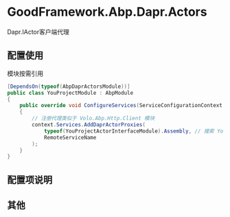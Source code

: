 # GoodFramework.Abp.Dapr.Actors

Dapr.IActor客户端代理  

## 配置使用

模块按需引用

```csharp
[DependsOn(typeof(AbpDaprActorsModule))]
public class YouProjectModule : AbpModule
{
	public override void ConfigureServices(ServiceConfigurationContext context)
    {
        // 注册代理类似于 Volo.Abp.Http.Client 模块
        context.Services.AddDaprActorProxies(
            typeof(YouProjectActorInterfaceModule).Assembly, // 搜索 YouProjectActorInterfaceModule 模块下的IActor定义
            RemoteServiceName
        );
    }
}
```
## 配置项说明


## 其他
